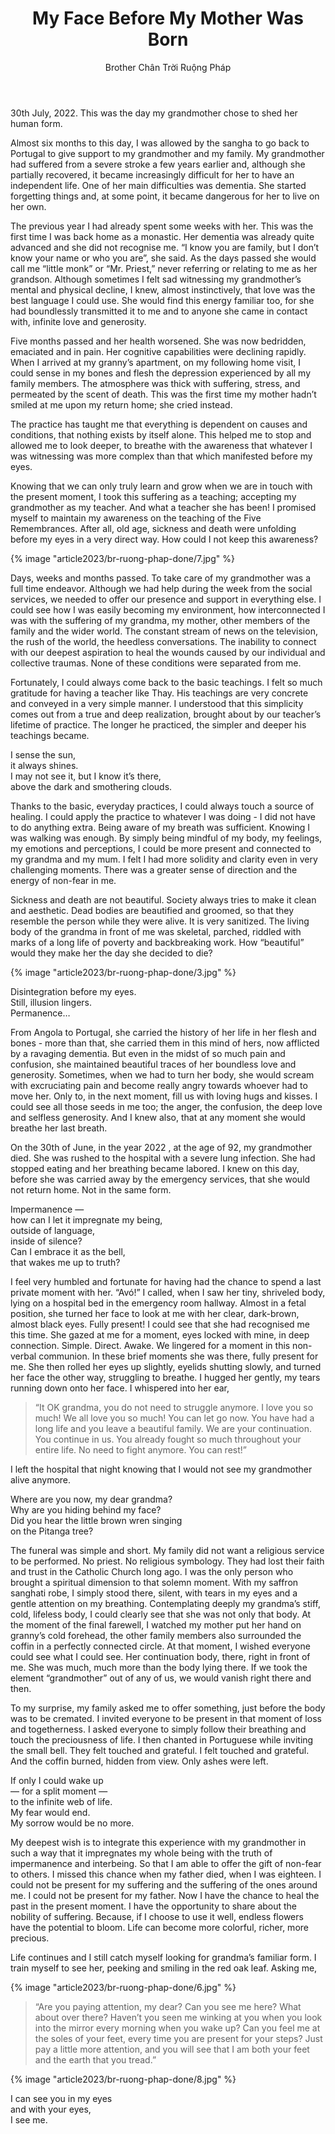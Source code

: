 ﻿---
title: My Face Before My Mother Was Born
author: Brother Chân Trời Ruộng Pháp
---

30th July, 2022. This was the day my grandmother chose to shed her human form.

Almost six months to this day, I was allowed by the sangha to go back to Portugal to give support to my grandmother and my family. My grandmother had suffered from a severe stroke a few years earlier and, although she partially recovered, it became increasingly difficult for her to have an independent life. One of her main difficulties was dementia. She started forgetting things and, at some point, it became dangerous for her to live on her own.

The previous year I had already spent some weeks with her. This was the first time I was back home as a monastic. Her dementia was already quite advanced and she did not recognise me. “I know you are family, but I don’t know your name or who you are”, she said. As the days passed she would call me “little monk” or “Mr. Priest,” never referring or relating to me as her grandson. Although sometimes I felt sad witnessing my grandmother’s mental and physical decline, I knew, almost instinctively, that love was the best language I could use. She would find this energy familiar too, for she had boundlessly transmitted it to me and to anyone she came in contact with, infinite love and generosity.

Five months passed and her health worsened. She was now bedridden, emaciated and in pain. Her cognitive capabilities were declining rapidly. When I arrived at my granny’s apartment, on my following home visit, I could sense in my bones and flesh the depression experienced by all my family members. The atmosphere was thick with suffering, stress, and permeated by the scent of death. This was the first time my mother hadn’t smiled at me upon my return home; she cried instead.

The practice has taught me that everything is dependent on causes and conditions, that nothing exists by itself alone. This helped me to stop and allowed me to look deeper, to breathe with the awareness that whatever I was witnessing was more complex than that which manifested before my eyes.

Knowing that we can only truly learn and grow when we are in touch with the present moment, I took this suffering as a teaching; accepting my grandmother as my teacher. And what a teacher she has been! I promised myself to maintain my awareness on the teaching of the Five Remembrances. After all, old age, sickness and death were unfolding before my eyes in a very direct way. How could I not keep this awareness?

{% image "article2023/br-ruong-phap-done/7.jpg" %}

Days, weeks and months passed. To take care of my grandmother was a full time endeavor. Although we had help during the week from the social services, we needed to offer our presence and support in everything else. I could see how I was easily becoming my environment, how interconnected I was with the suffering of my grandma, my mother, other members of the family and the wider world. The constant stream of news on the television, the rush of the world, the heedless conversations. The inability to connect with our deepest aspiration to heal the wounds caused by our individual and collective traumas. None of these conditions were separated from me.

Fortunately, I could always come back to the basic teachings. I felt so much gratitude for having a teacher like Thay. His teachings are very concrete and conveyed in a very simple manner. I understood that this simplicity comes out from a true and deep realization, brought about by our teacher’s lifetime of practice. The longer he practiced, the simpler and deeper his teachings became.

<div class="verse"><p>I sense the sun,<br/>
it always shines.<br/>
I may not see it, but I know it’s there,<br/>
above the dark and smothering clouds.</p></div>

Thanks to the basic, everyday practices, I could always touch a source of healing. I could apply the practice to whatever I was doing - I did not have to do anything extra. Being aware of my breath was sufficient. Knowing I was walking was enough. By simply being mindful of my body, my feelings, my emotions and perceptions, I could be more present and connected to my grandma and my mum. I felt I had more solidity and clarity even in very challenging moments. There was a greater sense of direction and the energy of non-fear in me.

Sickness and death are not beautiful. Society always tries to make it clean and aesthetic. Dead bodies are beautified and groomed, so that they resemble the person while they were alive. It is very sanitized. The living body of the grandma in front of me was skeletal, parched, riddled with marks of a long life of poverty and backbreaking work. How “beautiful” would they make her the day she decided to die?

{% image "article2023/br-ruong-phap-done/3.jpg" %}

<div class="verse"><p>Disintegration before my eyes.<br/>
Still, illusion lingers.<br/>
Permanence…</p></div>

From Angola to Portugal, she carried the history of her life in her flesh and bones - more than that, she carried them in this mind of hers, now afflicted by a ravaging dementia. But even in the midst of so much pain and confusion, she maintained beautiful traces of her boundless love and generosity. Sometimes, when we had to turn her body, she would scream with excruciating pain and become really angry towards whoever had to move her. Only to, in the next moment, fill us with loving hugs and kisses. I could see all those seeds in me too; the anger, the confusion, the deep love and selfless generosity. And I knew also, that at any moment she would breathe her last breath.

On the 30th of June, in the year 2022 , at the age of 92, my grandmother died. She was rushed to the hospital with a severe lung infection. She had stopped eating and her breathing became labored. I knew on this day, before she was carried away by the emergency services, that she would not return home. Not in the same form.

<div class="verse"><p>Impermanence —<br/>
how can I let it impregnate my being,<br/>
outside of language,<br/>
inside of silence?<br/>
Can I embrace it as the bell,<br/>
that wakes me up to truth?</p></div>

I feel very humbled and fortunate for having had the chance to spend a last private moment with her. “Avó!” I called, when I saw her tiny, shriveled body, lying on a hospital bed in the emergency room hallway. Almost in a fetal position, she turned her face to look at me with her clear, dark-brown, almost black eyes. Fully present! I could see that she had recognised me this time. She gazed at me for a moment, eyes locked with mine, in deep connection. Simple. Direct. Awake. We lingered for a moment in this non-verbal communion. In these brief moments she was there, fully present for me. She then rolled her eyes up slightly, eyelids shutting slowly, and turned her face the other way, struggling to breathe. I hugged her gently, my tears running down onto her face. I whispered into her ear,

> “It OK grandma, you do not need to struggle anymore. I love you so much! We all love you so much! You can let go now. You have had a long life and you leave a beautiful family. We are your continuation. You continue in us. You already fought so much throughout your entire life. No need to fight anymore. You can rest!”

I left the hospital that night knowing that I would not see my grandmother alive anymore.

<div class="verse"><p>Where are you now, my dear grandma?<br/>
Why are you hiding behind my face?<br/>
Did you hear the little brown wren singing<br/>
on the Pitanga tree?</p></div>

The funeral was simple and short. My family did not want a religious service to be performed. No priest. No religious symbology. They had lost their faith and trust in the Catholic Church long ago. I was the only person who brought a spiritual dimension to that solemn moment. With my saffron sanghati robe, I simply stood there, silent, with tears in my eyes and a gentle attention on my breathing. Contemplating deeply my grandma’s stiff, cold, lifeless body, I could clearly see that she was not only that body. At the moment of the final farewell, I watched my mother put her hand on granny’s cold forehead, the other family members also surrounded the coffin in a perfectly connected circle. At that moment, I wished everyone could see what I could see. Her continuation body, there, right in front of me. She was much, much more than the body lying there. If we took the element “grandmother” out of any of us, we would vanish right there and then.

To my surprise, my family asked me to offer something, just before the body was to be cremated. I invited everyone to be present in that moment of loss and togetherness. I asked everyone to simply follow their breathing and touch the preciousness of life. I then chanted in Portuguese while inviting the small bell. They felt touched and grateful. I felt touched and grateful. And the coffin burned, hidden from view. Only ashes were left.

<div class="verse"><p>If only I could wake up<br/>
— for a split moment —<br/>
to the infinite web of life.<br/>
My fear would end.<br/>
My sorrow would be no more.</p></div>

My deepest wish is to integrate this experience with my grandmother in such a way that it impregnates my whole being with the truth of impermanence and interbeing. So that I am able to offer the gift of non-fear to others. I missed this chance when my father died, when I was eighteen. I could not be present for my suffering and the suffering of the ones around me. I could not be present for my father. Now I have the chance to heal the past in the present moment. I have the opportunity to share about the nobility of suffering. Because, if I choose to use it well, endless flowers have the potential to bloom. Life can become more colorful, richer, more precious.

Life continues and I still catch myself looking for grandma’s familiar form. I train myself to see her, peeking and smiling in the red oak leaf. Asking me,

{% image "article2023/br-ruong-phap-done/6.jpg" %}

> “Are you paying attention, my dear? Can you see me here? What about over there? Haven’t you seen me winking at you when you look into the mirror every morning when you wake up? Can you feel me at the soles of your feet, every time you are present for your steps? Just pay a little more attention, and you will see that I am both your feet and the earth that you tread.”

{% image "article2023/br-ruong-phap-done/8.jpg" %}

<div class="verse"><p>I can see you in my eyes<br/>
and with your eyes,<br/>
I see me.</p></div>
